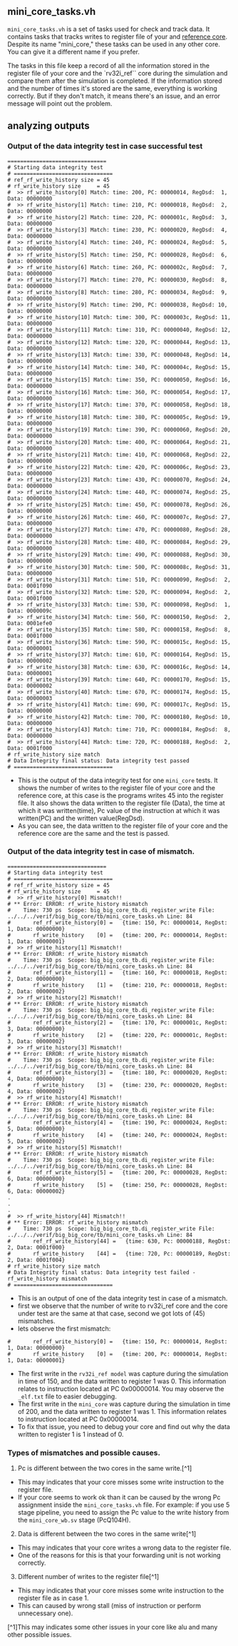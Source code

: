 ## mini_core_tasks.vh

`mini_core_tasks.vh` is a set of tasks used for check and track data. It contains tasks that tracks writes to register file of your and [reference core](/docs/rvc/core_verification/rv32i_ref_model.md). Despite its name "mini_core," these tasks can be used in any other core. You can give it a different name if you prefer.

The tasks in this file keep a record of all the information stored in the register file of your core and the `rv32i_ref`` core during the simulation and compare them after the simulation is completed. If the information stored and the number of times it's stored are the same, everything is working correctly. But if they don't match, it means there's an issue, and an error message will point out the problem.

## analyzing outputs
### Output of the data integrity test in case successful test
```
===============================
# Starting data integrity test
# ===============================
# ref_rf_write_history size = 45
# rf_write_history size     = 45
#  >> rf_write_history[0] Match: time: 200, PC: 00000014, RegDsd:  1, Data: 00000000
#  >> rf_write_history[1] Match: time: 210, PC: 00000018, RegDsd:  2, Data: 00000000
#  >> rf_write_history[2] Match: time: 220, PC: 0000001c, RegDsd:  3, Data: 00000000
#  >> rf_write_history[3] Match: time: 230, PC: 00000020, RegDsd:  4, Data: 00000000
#  >> rf_write_history[4] Match: time: 240, PC: 00000024, RegDsd:  5, Data: 00000000
#  >> rf_write_history[5] Match: time: 250, PC: 00000028, RegDsd:  6, Data: 00000000
#  >> rf_write_history[6] Match: time: 260, PC: 0000002c, RegDsd:  7, Data: 00000000
#  >> rf_write_history[7] Match: time: 270, PC: 00000030, RegDsd:  8, Data: 00000000
#  >> rf_write_history[8] Match: time: 280, PC: 00000034, RegDsd:  9, Data: 00000000
#  >> rf_write_history[9] Match: time: 290, PC: 00000038, RegDsd: 10, Data: 00000000
#  >> rf_write_history[10] Match: time: 300, PC: 0000003c, RegDsd: 11, Data: 00000000
#  >> rf_write_history[11] Match: time: 310, PC: 00000040, RegDsd: 12, Data: 00000000
#  >> rf_write_history[12] Match: time: 320, PC: 00000044, RegDsd: 13, Data: 00000000
#  >> rf_write_history[13] Match: time: 330, PC: 00000048, RegDsd: 14, Data: 00000000
#  >> rf_write_history[14] Match: time: 340, PC: 0000004c, RegDsd: 15, Data: 00000000
#  >> rf_write_history[15] Match: time: 350, PC: 00000050, RegDsd: 16, Data: 00000000
#  >> rf_write_history[16] Match: time: 360, PC: 00000054, RegDsd: 17, Data: 00000000
#  >> rf_write_history[17] Match: time: 370, PC: 00000058, RegDsd: 18, Data: 00000000
#  >> rf_write_history[18] Match: time: 380, PC: 0000005c, RegDsd: 19, Data: 00000000
#  >> rf_write_history[19] Match: time: 390, PC: 00000060, RegDsd: 20, Data: 00000000
#  >> rf_write_history[20] Match: time: 400, PC: 00000064, RegDsd: 21, Data: 00000000
#  >> rf_write_history[21] Match: time: 410, PC: 00000068, RegDsd: 22, Data: 00000000
#  >> rf_write_history[22] Match: time: 420, PC: 0000006c, RegDsd: 23, Data: 00000000
#  >> rf_write_history[23] Match: time: 430, PC: 00000070, RegDsd: 24, Data: 00000000
#  >> rf_write_history[24] Match: time: 440, PC: 00000074, RegDsd: 25, Data: 00000000
#  >> rf_write_history[25] Match: time: 450, PC: 00000078, RegDsd: 26, Data: 00000000
#  >> rf_write_history[26] Match: time: 460, PC: 0000007c, RegDsd: 27, Data: 00000000
#  >> rf_write_history[27] Match: time: 470, PC: 00000080, RegDsd: 28, Data: 00000000
#  >> rf_write_history[28] Match: time: 480, PC: 00000084, RegDsd: 29, Data: 00000000
#  >> rf_write_history[29] Match: time: 490, PC: 00000088, RegDsd: 30, Data: 00000000
#  >> rf_write_history[30] Match: time: 500, PC: 0000008c, RegDsd: 31, Data: 00000000
#  >> rf_write_history[31] Match: time: 510, PC: 00000090, RegDsd:  2, Data: 0001f090
#  >> rf_write_history[32] Match: time: 520, PC: 00000094, RegDsd:  2, Data: 0001f000
#  >> rf_write_history[33] Match: time: 530, PC: 00000098, RegDsd:  1, Data: 0000009c
#  >> rf_write_history[34] Match: time: 560, PC: 00000150, RegDsd:  2, Data: 0001efe0
#  >> rf_write_history[35] Match: time: 580, PC: 00000158, RegDsd:  8, Data: 0001f000
#  >> rf_write_history[36] Match: time: 590, PC: 0000015c, RegDsd: 15, Data: 00000001
#  >> rf_write_history[37] Match: time: 610, PC: 00000164, RegDsd: 15, Data: 00000002
#  >> rf_write_history[38] Match: time: 630, PC: 0000016c, RegDsd: 14, Data: 00000001
#  >> rf_write_history[39] Match: time: 640, PC: 00000170, RegDsd: 15, Data: 00000002
#  >> rf_write_history[40] Match: time: 670, PC: 00000174, RegDsd: 15, Data: 00000003
#  >> rf_write_history[41] Match: time: 690, PC: 0000017c, RegDsd: 15, Data: 00000000
#  >> rf_write_history[42] Match: time: 700, PC: 00000180, RegDsd: 10, Data: 00000000
#  >> rf_write_history[43] Match: time: 710, PC: 00000184, RegDsd:  8, Data: 00000000
#  >> rf_write_history[44] Match: time: 720, PC: 00000188, RegDsd:  2, Data: 0001f000
# rf_write_history size match
# Data Integrity final status: Data integrity test passed
# ===============================
```
- This is the output of the data integrity test for one `mini_core` tests. It shows the number of writes to the register file of your core and the reference core, at this case is the programs writes 45 into the register file. It also shows the data written to the register file (Data), the time at which it was written(time), Pc value of the instruction at which it was written(PC) and the written value(RegDsd).
- As you can see, the data written to the register file of your core and the reference core are the same and the test is passed.

### Output of the data integrity test in case of mismatch.
```
===============================
# Starting data integrity test
# ===============================
# ref_rf_write_history size = 45
# rf_write_history size     = 45
#  >> rf_write_history[0] Mismatch!!
# ** Error: ERROR: rf_write_history mismatch
#    Time: 730 ps  Scope: big_big_core_tb.di_register_write File: ../../../verif/big_big_core/tb/mini_core_tasks.vh Line: 84
#       ref_rf_write_history[0] =   {time: 150, Pc: 00000014, RegDst:  1, Data: 00000000}
#       rf_write_history    [0] =   {time: 200, Pc: 00000014, RegDst:  1, Data: 00000001}
#  >> rf_write_history[1] Mismatch!!
# ** Error: ERROR: rf_write_history mismatch
#    Time: 730 ps  Scope: big_big_core_tb.di_register_write File: ../../../verif/big_big_core/tb/mini_core_tasks.vh Line: 84
#       ref_rf_write_history[1] =   {time: 160, Pc: 00000018, RegDst:  2, Data: 00000000}
#       rf_write_history    [1] =   {time: 210, Pc: 00000018, RegDst:  2, Data: 00000002}
#  >> rf_write_history[2] Mismatch!!
# ** Error: ERROR: rf_write_history mismatch
#    Time: 730 ps  Scope: big_big_core_tb.di_register_write File: ../../../verif/big_big_core/tb/mini_core_tasks.vh Line: 84
#       ref_rf_write_history[2] =   {time: 170, Pc: 0000001c, RegDst:  3, Data: 00000000}
#       rf_write_history    [2] =   {time: 220, Pc: 0000001c, RegDst:  3, Data: 00000002}
#  >> rf_write_history[3] Mismatch!!
# ** Error: ERROR: rf_write_history mismatch
#    Time: 730 ps  Scope: big_big_core_tb.di_register_write File: ../../../verif/big_big_core/tb/mini_core_tasks.vh Line: 84
#       ref_rf_write_history[3] =   {time: 180, Pc: 00000020, RegDst:  4, Data: 00000000}
#       rf_write_history    [3] =   {time: 230, Pc: 00000020, RegDst:  4, Data: 00000002}
#  >> rf_write_history[4] Mismatch!!
# ** Error: ERROR: rf_write_history mismatch
#    Time: 730 ps  Scope: big_big_core_tb.di_register_write File: ../../../verif/big_big_core/tb/mini_core_tasks.vh Line: 84
#       ref_rf_write_history[4] =   {time: 190, Pc: 00000024, RegDst:  5, Data: 00000000}
#       rf_write_history    [4] =   {time: 240, Pc: 00000024, RegDst:  5, Data: 00000002}
#  >> rf_write_history[5] Mismatch!!
# ** Error: ERROR: rf_write_history mismatch
#    Time: 730 ps  Scope: big_big_core_tb.di_register_write File: ../../../verif/big_big_core/tb/mini_core_tasks.vh Line: 84
#       ref_rf_write_history[5] =   {time: 200, Pc: 00000028, RegDst:  6, Data: 00000000}
#       rf_write_history    [5] =   {time: 250, Pc: 00000028, RegDst:  6, Data: 00000002}
.
.
.
#  >> rf_write_history[44] Mismatch!!
# ** Error: ERROR: rf_write_history mismatch
#    Time: 730 ps  Scope: big_big_core_tb.di_register_write File: ../../../verif/big_big_core/tb/mini_core_tasks.vh Line: 84
#       ref_rf_write_history[44] =   {time: 630, Pc: 00000188, RegDst:  2, Data: 0001f000}
#       rf_write_history    [44] =   {time: 720, Pc: 00000189, RegDst:  2, Data: 0001f004}
# rf_write_history size match
# Data Integrity final status: Data integrity test failed - rf_write_history mismatch
# ===============================
```
- This is an output of one of the data integrity test in case of a mismatch. 
- first we observe that the number of write to rv32i_ref core and the core under test are the same at that case, second we got lots of (45) mismatches.
- lets observe the first mismatch:
```
#       ref_rf_write_history[0] =   {time: 150, Pc: 00000014, RegDst:  1, Data: 00000000}
#       rf_write_history    [0] =   {time: 200, Pc: 00000014, RegDst:  1, Data: 00000001}
```
- The first write in the `rv32i_ref model` was capture during the simulation in time of 150, and the data written to register 1 was 0. This information relates to instruction located at PC 0x00000014. You may observe the `_elf.txt` file to easier debugging.
- The first write in the `mini_core` was capture during the simulation in time of 200, and the data written to register 1 was 1. This information relates to instruction located at PC 0x00000014.  
- To fix that issue, you need to debug your core and find out why the data written to register 1 is 1 instead of 0.

### Types of mismatches and possible causes.
1. Pc is different between the two cores in the same write.[^1]
- This may indicates that your core misses some write instruction to the register file.
- If your core seems to work ok than it can be caused by the wrong Pc assignment inside the `mini_core_tasks.vh` file. For example: if you use 5 stage pipeline, you need to assign the Pc value to the write history from the `mini_core_wb.sv` stage (PcQ104H).
2. Data is different between the two cores in the same write[^1]
- This may indicates that your core writes a wrong data to the register file.
- One of the reasons for this is that your forwarding unit is not working correctly.
3. Different number of writes to the register file[^1] 
- This may indicates that your core misses some write instruction to the register file as in case 1. 
- This can caused by wrong stall (miss of instruction or perform unnecessary one).


[^1]This may indicates some other issues in your core like alu and many other possible issues.

